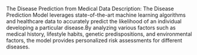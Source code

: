 The Disease Prediction from Medical Data Description: The Disease Prediction Model leverages state-of-the-art machine learning algorithms and healthcare data to accurately predict the likelihood of an individual developing a particular disease.By analyzing various factors such as medical history, lifestyle habits, genetic predispositions, and environmental factors, the model provides personalized risk assessments for different diseases.
